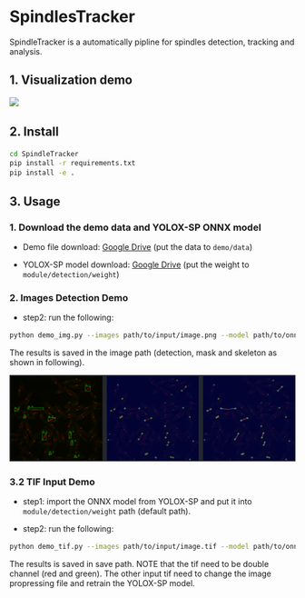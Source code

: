 # SpindlesTracker

SpindleTracker is a automatically pipline for spindles detection, tracking and analysis. 


## 1. Visualization demo

<img src="docs/assets/demo.gif" />

## 2. Install
```bash
cd SpindleTracker
pip install -r requirements.txt
pip install -e .
```

## 3. Usage

### 1. Download the demo data and YOLOX-SP ONNX model
* Demo file download: [Google Drive](https://drive.google.com/drive/folders/1C_d2gVMFe43_rwdn6I7tvl8x0cdXtRjb?usp=share_link)
(put the data to `demo/data`)

* YOLOX-SP model download: [Google Drive](https://drive.google.com/file/d/1jV5lB8FFp0J5lwaogQAP657D74x03R_K/view?usp=share_link)
(put the weight to `module/detection/weight`)

### 2. Images Detection Demo

* step2: run the following:
```bash
python demo_img.py --images path/to/input/image.png --model path/to/onnx/model
```
The results is saved in the image path (detection, mask and skeleton as shown in following).

<img src="docs/assets/image_pred.png" />


### 3.2 TIF Input Demo
* step1: import the ONNX model from YOLOX-SP and put it into `module/detection/weight` path (default path).

* step2: run the following:
```bash
python demo_tif.py --images path/to/input/image.tif --model path/to/onnx/model --save_path path/to/save
```
The results is saved in save path. NOTE that the tif need to be double channel (red and green). The other input tif need to change the image propressing file and retrain the YOLOX-SP model.